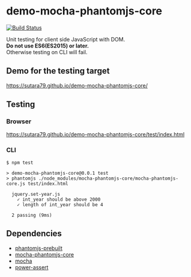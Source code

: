 # demo-mocha-phantomjs-core

[![Build Status](https://travis-ci.org/sutara79/demo-mocha-phantomjs-core.svg?branch=master)](https://travis-ci.org/sutara79/demo-mocha-phantomjs-core)

Unit testing for client side JavaScript with DOM.  
**Do not use ES6(ES2015) or later.**  
Otherwise testing on CLI will fail.

## Demo for the testing target
https://sutara79.github.io/demo-mocha-phantomjs-core/

## Testing
### Browser
https://sutara79.github.io/demo-mocha-phantomjs-core/test/index.html

### CLI
```
$ npm test

> demo-mocha-phantomjs-core@0.0.1 test
> phantomjs ./node_modules/mocha-phantomjs-core/mocha-phantomjs-core.js test/index.html

  jquery.set-year.js
    ✓ int_year should be above 2000
    ✓ length of int_year should be 4

  2 passing (9ms)
```

## Dependencies
- [phantomjs-prebuilt](https://github.com/Medium/phantomjs)
- [mocha-phantomjs-core](https://github.com/nathanboktae/mocha-phantomjs-core)
- [mocha](https://github.com/mochajs/mocha)
- [power-assert](https://github.com/power-assert-js/power-assert)
